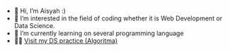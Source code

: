 - 👋 Hi, I’m Aisyah :)
- 👀 I’m interested in the field of coding whether it is Web Development or Data Science.
- 🌱 I’m currently learning on several programming language
- 👩‍💻 [Visit my DS practice (Algoritma)](https://rpubs.com/athaisyah/LBB-CP)

<!---
athaisyah/athaisyah is a ✨ special ✨ repository because its `README.md` (this file) appears on your GitHub profile.
You can click the Preview link to take a look at your changes.
--->
